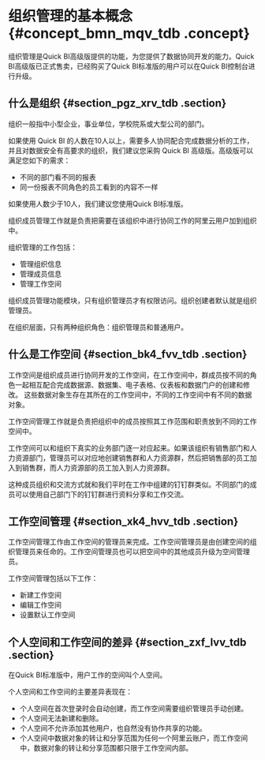 # 组织管理的基本概念 {#concept_bmn_mqv_tdb .concept}

组织管理是Quick BI高级版提供的功能，为您提供了数据协同开发的能力。Quick BI高级版已正式售卖，已经购买了Quick BI标准版的用户可以在Quick BI控制台进行升级。

## 什么是组织 {#section_pgz_xrv_tdb .section}

组织一般指中小型企业，事业单位，学校院系或大型公司的部门。

如果使用 Quick BI 的人数在10人以上，需要多人协同配合完成数据分析的工作，并且对数据安全有高要求的组织，我们建议您采购 Quick BI 高级版。高级版可以满足您如下的需求：

-   不同的部门看不同的报表
-   同一份报表不同角色的员工看到的内容不一样

如果使用人数少于10人，我们建议您使用Quick BI标准版。

组织成员管理工作就是负责把需要在该组织中进行协同工作的阿里云用户加到组织中。

组织管理的工作包括：

-   管理组织信息
-   管理成员信息
-   管理工作空间

组织成员管理功能模块，只有组织管理员才有权限访问。组织创建者默认就是组织管理员。

在组织层面，只有两种组织角色：组织管理员和普通用户。

## 什么是工作空间 {#section_bk4_fvv_tdb .section}

工作空间是组织成员进行协同开发的工作空间，在工作空间中，群成员按不同的角色一起相互配合完成数据源、数据集、电子表格、仪表板和数据门户的创建和修改。 这些数据对象生存在其所在的工作空间中，不同的工作空间中有不同的数据对象。

工作空间管理工作就是负责把组织中的成员按照其工作范围和职责放到不同的工作空间中。

工作空间可以和组织下真实的业务部门逐一对应起来。如果该组织有销售部门和人力资源部门，管理员可以对应地创建销售群和人力资源群，然后把销售部的员工加入到销售群，而人力资源部的员工加入到人力资源群。

这种成员组织和交流方式就和我们平时在工作中组建的钉钉群类似。不同部门的成员可以使用自己部门下的钉钉群进行资料分享和工作交流。

## 工作空间管理 {#section_xk4_hvv_tdb .section}

工作空间管理工作由工作空间的管理员来完成。工作空间管理员是由创建空间的组织管理员来任命的。工作空间管理员也可以把空间中的其他成员升级为空间管理员。

工作空间管理包括以下工作：

-   新建工作空间
-   编辑工作空间
-   设置默认工作空间

## 个人空间和工作空间的差异 {#section_zxf_lvv_tdb .section}

在Quick BI标准版中，用户工作的空间叫个人空间。

个人空间和工作空间的主要差异表现在：

-   个人空间在首次登录时会自动创建，而工作空间需要组织管理员手动创建。
-   个人空间无法新建和删除。
-   个人空间不允许添加其他用户，也自然没有协作共享的功能。
-   个人空间中数据对象的转让和分享范围为任何一个阿里云账户，而工作空间中，数据对象的转让和分享范围都只限于工作空间内部。

